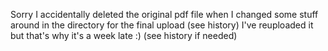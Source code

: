 Sorry I accidentally deleted the original pdf file when I changed some stuff around in the directory for the final upload (see history) I've reuploaded it but that's why it's a week late :)
(see history if needed)
